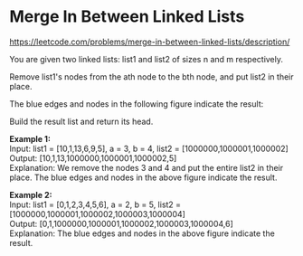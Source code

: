 # Merge In Between Linked Lists
https://leetcode.com/problems/merge-in-between-linked-lists/description/

You are given two linked lists: list1 and list2 of sizes n and m respectively.

Remove list1's nodes from the ath node to the bth node, and put list2 in their place.

The blue edges and nodes in the following figure indicate the result:

Build the result list and return its head.

<b>Example 1:</b>\
Input: list1 = [10,1,13,6,9,5], a = 3, b = 4, list2 = [1000000,1000001,1000002]\
Output: [10,1,13,1000000,1000001,1000002,5]\
Explanation: We remove the nodes 3 and 4 and put the entire list2 in their place. The blue edges and nodes in the above figure indicate the result.

<b>Example 2:</b>\
Input: list1 = [0,1,2,3,4,5,6], a = 2, b = 5, list2 = [1000000,1000001,1000002,1000003,1000004]\
Output: [0,1,1000000,1000001,1000002,1000003,1000004,6]\
Explanation: The blue edges and nodes in the above figure indicate the result.